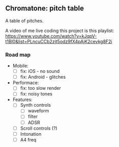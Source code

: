 ## Chromatone: pitch table

A table of pitches.

A video of me live coding this project is this playlist: https://www.youtube.com/watch?v=kJqpV-t1Bl0&list=PLncuCCb2zjt5odz9fX4pAjK2cevkg8F2i

### Road map

- Mobile:
  - [ ] fix: iOS - no sound 
  - [ ] fix: Android - glitches
- Performace:
  - [ ] fix: too slow render
  - [ ] fix: noisy tones
- Features:
  - [ ] Synth controls
    - [ ] waveform
    - [ ] filter
    - [ ] ADSR
  - [ ] Scroll controls (?)
  - [ ] Intonation
  - [ ] A4 freq
